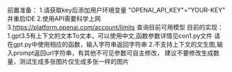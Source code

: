 前置准备：
1.请获取key后添加用户环境变量
"OPENAI_API_KEY"="YOUR-KEY"
并重启IDE
2.使用API需要科学上网
3.https://platform.openai.com/account/limits 查询目前可用模型
目前的实现：
1.gpt3.5有上下文的文本To文本，可以使用中文,函数参数详情见con1.py文件
请在gpt.py中使用相应的函数，输入字符串返回字符串
2.不支持上下文的文生图,输入prompt返回url字符串，有其他不可见参数可自主修改，
建议不要修改生成数量，测试生成多张图片仅生成多张一样的图片
